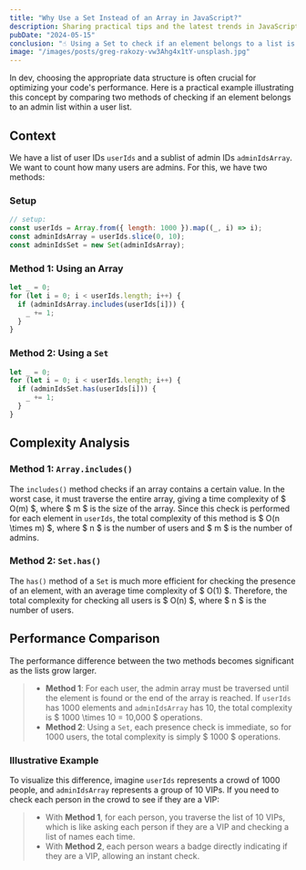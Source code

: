 ```yaml
---
title: "Why Use a Set Instead of an Array in JavaScript?"
description: Sharing practical tips and the latest trends in JavaScript
pubDate: "2024-05-15"
conclusion: "☝ Using a Set to check if an element belongs to a list is often much more performant than using an array, especially when the list is long. This reduces the time complexity, significantly improving code performance. For frequent lookup operations, prefer optimized data structures like Set."
image: "/images/posts/greg-rakozy-vw3Ahg4x1tY-unsplash.jpg"
---
```


In dev, choosing the appropriate data structure is often crucial for optimizing your code's performance. Here is a practical example illustrating this concept by comparing two methods of checking if an element belongs to an admin list within a user list.

## Context

We have a list of user IDs `userIds` and a sublist of admin IDs `adminIdsArray`. We want to count how many users are admins. For this, we have two methods:

### Setup

```javascript
// setup:
const userIds = Array.from({ length: 1000 }).map((_, i) => i);
const adminIdsArray = userIds.slice(0, 10);
const adminIdsSet = new Set(adminIdsArray);
```

### Method 1: Using an Array

```javascript
let _ = 0;
for (let i = 0; i < userIds.length; i++) {
  if (adminIdsArray.includes(userIds[i])) {
    _ += 1;
  }
}
```

### Method 2: Using a `Set`

```javascript
let _ = 0;
for (let i = 0; i < userIds.length; i++) {
  if (adminIdsSet.has(userIds[i])) {
    _ += 1;
  }
}
```

## Complexity Analysis

### Method 1: `Array.includes()`

The `includes()` method checks if an array contains a certain value. In the worst case, it must traverse the entire array, giving a time complexity of $ O(m) $, where $ m $ is the size of the array. Since this check is performed for each element in `userIds`, the total complexity of this method is $ O(n \times m) $, where $ n $ is the number of users and $ m $ is the number of admins.

### Method 2: `Set.has()`

The `has()` method of a `Set` is much more efficient for checking the presence of an element, with an average time complexity of $ O(1) $. Therefore, the total complexity for checking all users is $ O(n) $, where $ n $ is the number of users.

## Performance Comparison

The performance difference between the two methods becomes significant as the lists grow larger.

> - **Method 1**: For each user, the admin array must be traversed until the element is found or the end of the array is reached. If `userIds` has 1000 elements and `adminIdsArray` has 10, the total complexity is $ 1000 \times 10 = 10,000 $ operations.
> - **Method 2**: Using a `Set`, each presence check is immediate, so for 1000 users, the total complexity is simply $ 1000 $ operations.

### Illustrative Example

To visualize this difference, imagine `userIds` represents a crowd of 1000 people, and `adminIdsArray` represents a group of 10 VIPs. If you need to check each person in the crowd to see if they are a VIP:

> - With **Method 1**, for each person, you traverse the list of 10 VIPs, which is like asking each person if they are a VIP and checking a list of names each time.
> - With **Method 2**, each person wears a badge directly indicating if they are a VIP, allowing an instant check.
